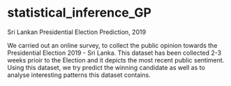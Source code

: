 # statistical_inference_GP

Sri Lankan Presidential Election Prediction, 2019

We carried out an online survey, to collect the public opinion towards the Presidential Election 2019 - Sri Lanka. This dataset has been collected 2-3 weeks prioir to the Election and it depicts the most recent public sentiment. Using this dataset, we try predict the winning candidate as well as to analyse interesting patterns this dataset contains.
